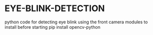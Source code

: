 # EYE-BLINK-DETECTION
python code for detecting eye blink using the front camera
modules to install before starting 
pip install opencv-python 
